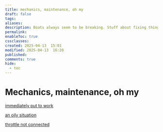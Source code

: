 ```yaml
---
title: mechanics, maintenance, oh my
draft: false
tags: 
aliases: 
description: Boats always seem to be breaking. Stuff about fixing things.
permalink: 
enableToc: true
cssclasses: 
created: 2025-04-13  15:01
modified: 2025-04-13  16:20
published: 
comments: true
hide:
  - toc
---
```

# Mechanics, maintenance, oh my

[immediately put to work](immediately_put_to_work.md)

[an oily situation](an_oily_situation.md)

[throttle not connected](throttle_not_connected.md)
